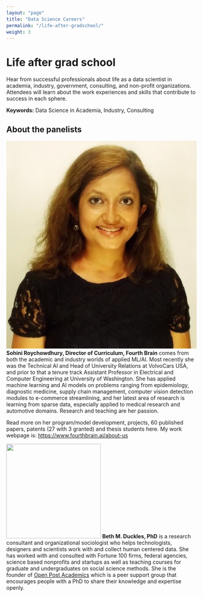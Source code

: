 ```yaml
---
layout: "page"
title: "Data Science Careers"
permalink: "/life-after-gradschool/"
weight: 3
---
```

  
# Life after grad school  
Hear from successful professionals about life as a data scientist in academia, industry, government, consulting, and non-profit organizations. 
Attendees will learn about the work experiences and skills that contribute to success in each sphere.


**Keywords:** Data Science in Academia, Industry, Consulting


## About the panelists

<img src="https://github.com/women-plus-datascience/women-plus-datascience.github.io/blob/master/images/headshots/Sohini.jpg"> **Sohini Roychowdhury, Director of Curriculum, Fourth Brain** comes from both the academic and industry worlds of applied ML/AI. Most recently she was the Technical AI and Head of University Relations at VolvoCars USA, and prior to that a tenure track Assistant Professor in Electrical and Computer Engineering at University of Washington. She has applied machine learning and AI models on problems ranging from epidemiology, diagnostic medicine, supply chain management, computer vision detection modules to e-commerce streamlining, and her latest area of research is learning from sparse data, especially applied to medical research and automotive domains. Research and teaching are her passion. 

Read more on her program/model development, projects, 60 published papers, patents (27 with 3 granted) and thesis students here. 
My work webpage is: https://www.fourthbrain.ai/about-us      



<img src="https://images.squarespace-cdn.com/content/v1/5a0cc397f09ca473053aea14/1561149397225-5EZBDB2VT6UI92RSD5TJ/ke17ZwdGBToddI8pDm48kLkXF2pIyv_F2eUT9F60jBl7gQa3H78H3Y0txjaiv_0fDoOvxcdMmMKkDsyUqMSsMWxHk725yiiHCCLfrh8O1z4YTzHvnKhyp6Da-NYroOW3ZGjoBKy3azqku80C789l0iyqMbMesKd95J-X4EagrgU9L3Sa3U8cogeb0tjXbfawd0urKshkc5MgdBeJmALQKw/Beth-Duckles_130.jpg?format=1500w" width="250" height="250"> **Beth M. Duckles, PhD** is a research consultant and organizational sociologist who helps technologists, designers and scientists work with and collect human centered data. She has worked with and consulted with Fortune 100 firms, federal agencies, science based nonprofits and startups as well as teaching courses for graduate and undergraduates on social science methods. She is the founder of [Open Post Academics](https://openpostac.org/) which is a peer support group that encourages people with a PhD to share their knowledge and expertise openly. 
